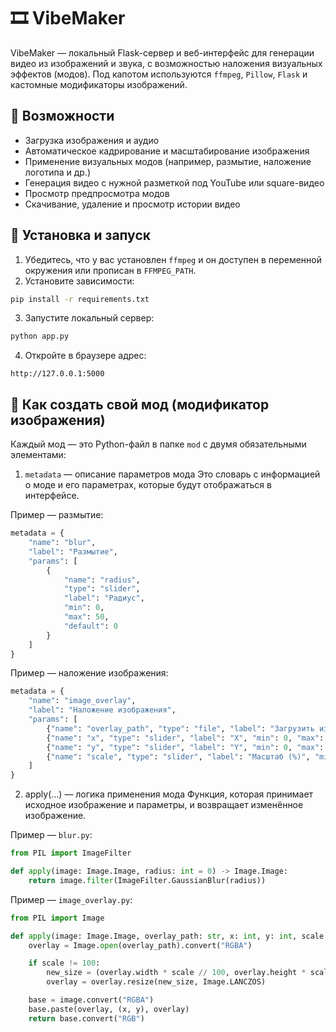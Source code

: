 # 🎞️ VibeMaker

VibeMaker — локальный Flask-сервер и веб-интерфейс для генерации видео из изображений и звука, с возможностью наложения визуальных эффектов (модов). Под капотом используются `ffmpeg`, `Pillow`, `Flask` и кастомные модификаторы изображений.

## 🔧 Возможности

- Загрузка изображения и аудио  
- Автоматическое кадрирование и масштабирование изображения  
- Применение визуальных модов (например, размытие, наложение логотипа и др.)  
- Генерация видео с нужной разметкой под YouTube или square-видео  
- Просмотр предпросмотра модов  
- Скачивание, удаление и просмотр истории видео  

## 🚀 Установка и запуск

1. Убедитесь, что у вас установлен `ffmpeg` и он доступен в переменной окружения или прописан в `FFMPEG_PATH`.  
2. Установите зависимости:  
```bash
pip install -r requirements.txt
```
3. Запустите локальный сервер:
```bash
python app.py
```
4. Откройте в браузере адрес:
```
http://127.0.0.1:5000
```

## 🧩 Как создать свой мод (модификатор изображения)
Каждый мод — это Python-файл в папке `mod` с двумя обязательными элементами:

1. `metadata` — описание параметров мода
Это словарь с информацией о моде и его параметрах, которые будут отображаться в интерфейсе.

Пример — размытие:
```python
metadata = {
    "name": "blur",
    "label": "Размытие",
    "params": [
        {
            "name": "radius",
            "type": "slider",
            "label": "Радиус",
            "min": 0,
            "max": 50,
            "default": 0
        }
    ]
}
```

Пример — наложение изображения:
```python
metadata = {
    "name": "image_overlay",
    "label": "Наложение изображения",
    "params": [
        {"name": "overlay_path", "type": "file", "label": "Загрузить изображение", "default": ""},
        {"name": "x", "type": "slider", "label": "X", "min": 0, "max": 1080, "default": 0},
        {"name": "y", "type": "slider", "label": "Y", "min": 0, "max": 1080, "default": 0},
        {"name": "scale", "type": "slider", "label": "Масштаб (%)", "min": 10, "max": 200, "default": 100}
    ]
}
```

2. apply(...) — логика применения мода
Функция, которая принимает исходное изображение и параметры, и возвращает изменённое изображение.

Пример — `blur.py`:

```python
from PIL import ImageFilter

def apply(image: Image.Image, radius: int = 0) -> Image.Image:
    return image.filter(ImageFilter.GaussianBlur(radius))
```

Пример — `image_overlay.py`:
```python
from PIL import Image

def apply(image: Image.Image, overlay_path: str, x: int, y: int, scale: int) -> Image.Image:
    overlay = Image.open(overlay_path).convert("RGBA")

    if scale != 100:
        new_size = (overlay.width * scale // 100, overlay.height * scale // 100)
        overlay = overlay.resize(new_size, Image.LANCZOS)

    base = image.convert("RGBA")
    base.paste(overlay, (x, y), overlay)
    return base.convert("RGB")
```
